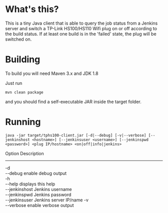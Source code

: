 # What's this?

This is a tiny Java client that is able to query the job status from a Jenkins server and switch a TP-Link HS100/HS110 Wifi plug on or off according to the build status. If at least one build is in the 'failed' state, the plug will be switched on.

# Building

To build you will need Maven 3.x and JDK 1.8

Just run

```
mvn clean package
```
and you should find a self-executable JAR inside the target folder.

# Running

```
java -jar target/tphs100-client.jar [-d|--debug] [-v|--verbose] [--jenkinshost <hostname>] [--jenkinsuser <username>] [--jenkinspwd <password>] <plug IP/hostname> <on|off|info|jenkins>
```

Option         Description           
------         -----------           
-d                                   
--debug        enable debug output   
-h                                   
--help         displays this help    
--jenkinshost  Jenkins username      
--jenkinspwd   Jenkins password      
--jenkinsuser  Jenkins server IP/name
-v                                   
--verbose      enable verbose output

